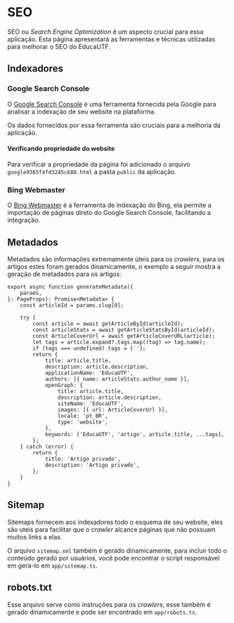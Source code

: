 <!--
 Copyright (c) 2023 Rafael Farias
 
 This software is released under the MIT License.
 https://opensource.org/licenses/MIT
-->

# SEO

SEO ou *Search Engine Optimization* é um aspecto crucial para essa aplicação. Esta página apresentará as ferramentas e técnicas utilizadas para melhorar o SEO do EducaUTF.

## Indexadores

### Google Search Console
O [Google Search Console](https://search.google.com/search-console/) é uma ferramenta fornecida pela Google para analisar a indexação de seu website na plataforma. 

Os dados fornecidos por essa ferramenta são cruciais para a melhoria da aplicação.


#### Verificando propriedade do website
Para verificar a propriedade da página foi adicionado o arquivo `google9365f4fd3245c688.html` a pasta `public` da aplicação.

### Bing Webmaster

O [Bing Webmaster](https://www.bing.com/webmasters) é a ferramenta de indexação do Bing, ela permite a importação de páginas direto do Google Search Console, facilitando a integração.

## Metadados
Metadados são informações extremamente úteis para os *crawlers*, para os artigos estes foram gerados dinamicamente, o exemplo a seguir mostra a geração de metadados para os artigos:

``` tsx
export async function generateMetadata({
	params,
}: PageProps): Promise<Metadata> {
	const articleId = params.slug[0];

	try {
		const article = await getArticleById(articleId);
		const articleStats = await getArticleStatsById(articleId);
		const ArticleCoverUrl = await getArticleCoverURL(article);
		let tags = article.expand?.tags.map((tag) => tag.name);
		if (tags === undefined) tags = [''];
		return {
			title: article.title,
			description: article.description,
			applicationName: 'EducaUTF',
			authors: [{ name: articleStats.author_name }],
			openGraph: {
				title: article.title,
				description: article.description,
				siteName: 'EducaUTF',
				images: [{ url: ArticleCoverUrl }],
				locale: 'pt_BR',
				type: 'website',
			},
			keywords: ['EducaUTF', 'artigo', article.title, ...tags],
		};
	} catch (error) {
		return {
			title: 'Artigo privado',
			description: 'Artigo privado',
		};
	}
}
```

## Sitemap
Sitemaps fornecem aos indexadores todo o esquema de seu website, eles são uteis para facilitar que o *crawler* alcance páginas que não possuam muitos links a elas.

O arquivo `sitemap.xml` também é gerado dinamicamente, para incluir todo o conteúdo gerado por usuários, você pode encontrar o script responsável em gera-lo em `app/sitemap.ts`.

## robots.txt
Esse arquivo serve como instruções para os *crawlers*, esse também é gerado dinamicamente e pode ser encontrado em `app/robots.ts`.